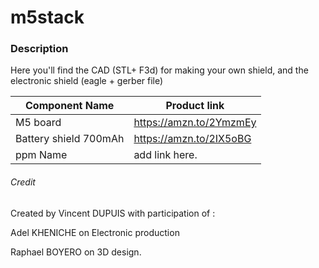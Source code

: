 # m5stack

### Description

Here you'll find the CAD (STL+ F3d) for making your own shield, and the electronic shield (eagle + gerber file)



Component Name | Product link
------------ | -------------
M5 board |  https://amzn.to/2YmzmEy
Battery shield 700mAh  | https://amzn.to/2IX5oBG
ppm Name | add link here.



 ###### Credit
Created by Vincent DUPUIS
with participation of :

Adel KHENICHE on Electronic production

Raphael BOYERO on 3D design.
